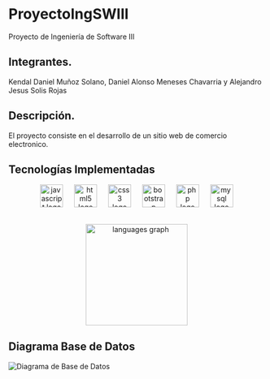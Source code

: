 # ProyectoIngSWIII
Proyecto de Ingeniería de Software III

## Integrantes.
Kendal Daniel Muñoz Solano,  Daniel Alonso Meneses Chavarria y Alejandro Jesus Solis Rojas

## Descripción.
El proyecto consiste en el desarrollo de un sitio web de comercio electronico.

## Tecnologías Implementadas

<div align="center">
  <img src="https://cdn.jsdelivr.net/gh/devicons/devicon/icons/javascript/javascript-original.svg" height="45" alt="javascript logo"  />
  <img width="14" />
  <img src="https://cdn.jsdelivr.net/gh/devicons/devicon/icons/html5/html5-plain-wordmark.svg" height="45" alt="html5 logo"  />
  <img width="14" />
  <img src="https://cdn.jsdelivr.net/gh/devicons/devicon/icons/css3/css3-plain-wordmark.svg" height="45" alt="css3 logo"  />
  <img width="14" />
  <img src="https://cdn.jsdelivr.net/gh/devicons/devicon/icons/bootstrap/bootstrap-original-wordmark.svg" height="45" alt="bootstrap logo"  />
  <img width="14" />
  <img src="https://skillicons.dev/icons?i=php" height="45" alt="php logo"  />
  <img width="14" />
  <img src="https://cdn.simpleicons.org/mysql/4479A1" height="45" alt="mysql logo"  />
</div>

## 

<div align="center">
  <img src="https://github-readme-stats.vercel.app/api/top-langs?username=DaniiMS506&locale=es&hide_title=false&layout=compact&card_width=320&langs_count=5&theme=dracula&hide_border=true&order=2" height="200" alt="languages graph"  />
</div>

## Diagrama Base de Datos
![Diagrama de Base de Datos](Documentación/Diagramas/Diagrama%20DB.png "Diagrama de la Base de Datos")

##
###

